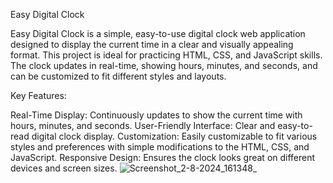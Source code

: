 Easy Digital Clock

Easy Digital Clock is a simple, easy-to-use digital clock web application designed to display the current time in a clear and visually appealing format. This project is ideal for practicing HTML, CSS, and JavaScript skills. The clock updates in real-time, showing hours, minutes, and seconds, and can be customized to fit different styles and layouts.

Key Features:

Real-Time Display: Continuously updates to show the current time with hours, minutes, and seconds.
User-Friendly Interface: Clear and easy-to-read digital clock display.
Customization: Easily customizable to fit various styles and preferences with simple modifications to the HTML, CSS, and JavaScript.
Responsive Design: Ensures the clock looks great on different devices and screen sizes.
![Screenshot_2-8-2024_161348_](https://github.com/user-attachments/assets/5230f7c7-9371-45b5-bf29-ee488ba5498a)
